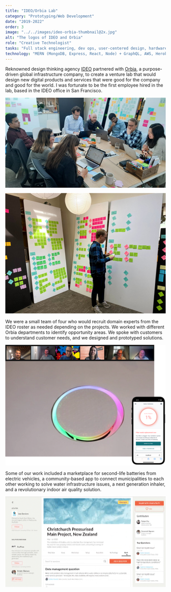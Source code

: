 ```yaml
---
title: "IDEO/Orbia Lab"
category: "Prototyping/Web Development"
date: "2019-2022"
order: 3
image: "../../images/ideo-orbia-thumbnail@2x.jpg"
alt: "The logos of IDEO and Orbia"
role: "Creative Technologist"
tasks: "Full stack engineering, dev ops, user-centered design, hardware design, project management"
technology: "MERN (MongoDB, Express, React, Node) + GraphQL, AWS, Heroku, Gatsby, React Native"
---
```


<p class="post-paragraph">
  Reknowned design thinking agency <a href="https://ideo.com/" target="_blank">IDEO</a> partnered with <a href="https://www.orbia.com/" target="_blank">Orbia</a>, a purpose-driven global infrastructure company, to create a venture lab that would design new digital products and services that were good for the company and good for the world. I was fortunate to be the first employee hired in the lab, based in the IDEO office in San Francisco. 
</p>

![Team meeting with members from Orbia](../../images/IDEO-team-working.jpg)

![Shaun brainstorming based on interviews with experts](../../images/IDEO-Shaun@2x.jpg)

<p class="post-paragraph">
  We were a small team of four who would recruit domain experts from the IDEO roster as needed depending on the projects. We worked with different Orbia departments to identify opportunity areas. We spoke with customers to understand customer needs, and we designed and prototyped solutions. 
</p>

![A vent design with lights to notify people the furnace filter needs to be changed.](../../images/IDEO-vent-prototype-with-app.png)

<p class="post-paragraph">
  Some of our work included a marketplace for second-life batteries from electric vehicles, a community-based app to connect municipalities to each other working to solve water infrastructure issues, a next generation inhaler, and a revolutionary indoor air quality solution. 
</p>

![A clip from a video overviewing the Everypilot Water Utilities community app](../../images/IDEO-everypilot-promo.gif)
